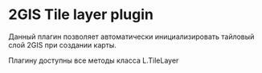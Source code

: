 2GIS Tile layer plugin
====================================

Данный плагин позволяет автоматически инициализировать тайловый слой 2GIS при создании карты.

Плагину доступны все методы класса L.TileLayer